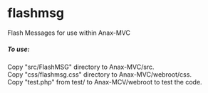 flashmsg
========

Flash Messages for use within Anax-MVC


##### To use:

Copy "src/FlashMSG" directory to Anax-MVC/src.  
Copy "css/flashmsg.css" directory to Anax-MVC/webroot/css.  
Copy "test.php" from test/ to Anax-MCV/webroot to test the code.  
